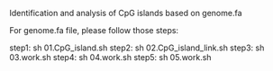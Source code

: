 Identification and analysis of CpG islands based on genome.fa

For genome.fa  file, please follow those steps:

step1: sh 01.CpG_island.sh
step2: sh 02.CpG_island_link.sh
step3: sh 03.work.sh
step4: sh 04.work.sh
step5: sh 05.work.sh
